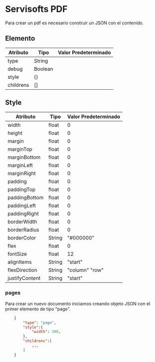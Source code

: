 # Servisofts PDF


Para crear un pdf es necesario construir un JSON con el contenido.

## Elemento
| Atributo  | Tipo    | Valor Predeterminado |
| --------- | ------- | -------------------- |
| type      | String  |                      |
| debug     | Boolean |                      |
| style     | {}      |                      |
| childrens | []      |                      |


## Style
| Atributo       | Tipo   | Valor Predeterminado |
| -------------- | ------ | -------------------- |
| width          | float  | 0                    |
| height         | float  | 0                    |
| margin         | float  | 0                    |
| marginTop      | float  | 0                    |
| marginBottom   | float  | 0                    |
| marginLeft     | float  | 0                    |
| marginRight    | float  | 0                    |
| padding        | float  | 0                    |
| paddingTop     | float  | 0                    |
| paddingBottom  | float  | 0                    |
| paddingLeft    | float  | 0                    |
| paddingRight   | float  | 0                    |
| borderWidth    | float  | 0                    |
| borderRadius   | float  | 0                    |
| borderColor    | String | "#000000"            |
| flex           | float  | 0                    |
| fontSize       | float  | 12                   |
| alignItems     | String | "start"              |
| flexDirection  | String | "column" "row"       |
| justifyContent | String | "start"              |




### pages

Para crear un nuevo documento iniciamos creando objeto JSON con el primer elemento de tipo "page".
```json
    {
        "type": "page",
        "style":{
            "width": 300,
        },
        "childrens":[
            ...
        ]
    }
```